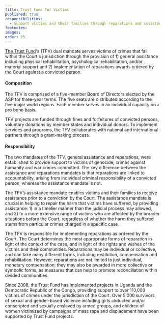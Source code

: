 ```yaml
---
title: Trust Fund for Victims
published: true
responsibilities:
  - Support victims and their families through reparations and assistance.
footnotes:
images:
order: 25
---
```


[The Trust Fund](https://www.trustfundforvictims.org/)'s (TFV) dual mandate serves victims of crimes that fall within the Court's jurisdiction through the provision of 1) general assistance including physical rehabilitation, psychological rehabilitation, and/or material support and 2) implementation of reparations awards ordered by the Court against a convicted person.

#### Composition

The TFV is comprised of a five-member Board of Directors elected by the ASP for three-year terms. The five seats are distributed according to the five major world regions. Each member serves in an individual capacity on a pro bono basis.

TFV projects are funded through fines and forfeitures of convicted persons, voluntary donations by member states and individual donors. To implement services and programs, the TFV collaborates with national and international partners through a grant-making process.

#### Responsibility

The two mandates of the TFV, general assistance and reparations, were established to provide support to victims of genocide, crimes against humanity and war crimes committed. The key difference between the assistance and reparations mandates is that reparations are linked to accountability, arising from individual criminal responsibility of a convicted person, whereas the assistance mandate is not.

The TFV’s assistance mandate enables victims and their families to receive assistance prior to a conviction by the Court. The assistance mandate is crucial in helping to repair the harm that victims have suffered, by providing assistance: 1) in a timelier manner than the judicial process may allowed, and 2) to a more extensive range of victims who are affected by the broader situations before the Court, regardless of whether the harm they suffered stems from particular crimes charged in a specific case.

The TFV is responsible for implementing reparations as ordered by the Court. The Court determines the most appropriate forms of reparation in light of the context of the case, and in light of the rights and wishes of the victims and their communities. Reparations may be individual or collective, and can take many different forms, including restitution, compensation and rehabilitation. However, reparations are not limited to just individual, monetary compensation; they may also be awarded in more collective or symbolic forms, as measures that can help to promote reconciliation within divided communities.

Since 2008, the Trust Fund has implemented projects in Uganda and the Democratic Republic of the Congo, providing support to over 110,000 victims of crimes under the jurisdiction of the Court. Over 5,000 survivors of sexual and gender-based violence including girls abducted and/or conscripted and sexually enslaved by armed groups, and children of women victimized by campaigns of mass rape and displacement have been supported by Trust Fund projects.